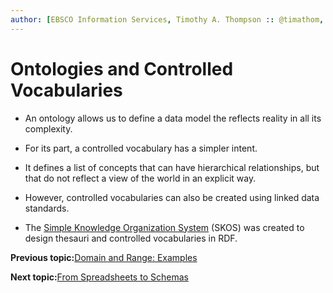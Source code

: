 ```yaml
---
author: [EBSCO Information Services, Timothy A. Thompson :: @timathom, @timathom@indieweb.social]
---
```


# Ontologies and Controlled Vocabularies

-   An ontology allows us to define a data model the reflects reality in all its complexity.


-   For its part, a controlled vocabulary has a simpler intent.

-   It defines a list of concepts that can have hierarchical relationships, but that do not reflect a view of the world in an explicit way.

-   However, controlled vocabularies can also be created using linked data standards.

-   The [Simple Knowledge Organization System](https://www.w3.org/TR/2009/REC-skos-reference-20090818/) \(SKOS\) was created to design thesauri and controlled vocabularies in RDF.


**Previous topic:**[Domain and Range: Examples](../../day_1/lesson_4/domain_and_range_2.md)

**Next topic:**[From Spreadsheets to Schemas](../../day_1/lesson_4/from_spreadsheets_to_schemas_2.md)

